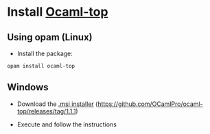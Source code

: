 # Install [Ocaml-top](https://www.typerex.org/ocaml-top.html)

## Using opam (Linux)

- Install the package:

```bash
opam install ocaml-top
```

## Windows

- Download the [.msi installer](ocaml-top-1.1.1-Windows.msi) (https://github.com/OCamlPro/ocaml-top/releases/tag/1.1.1)

- Execute and follow the instructions
